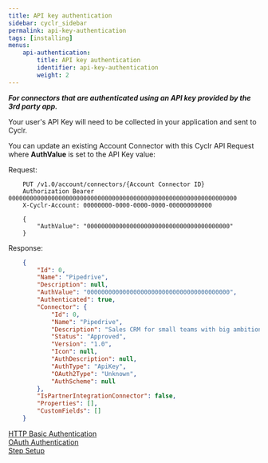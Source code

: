 ```yaml
---
title: API key authentication
sidebar: cyclr_sidebar
permalink: api-key-authentication
tags: [installing]
menus:
    api-authentication:
        title: API key authentication
        identifier: api-key-authentication
        weight: 2
---
```


_**For connectors that are authenticated using an API key provided by the 3rd party app.**_

Your user's API Key will need to be collected in your application and sent to Cyclr.

You can update an existing Account Connector with this Cyclr API Request where **AuthValue** is set to the API Key value:

Request:

````http
    PUT /v1.0/account/connectors/{Account Connector ID}
    Authorization Bearer 0000000000000000000000000000000000000000000000000000000000000000
    X-Cyclr-Account: 00000000-0000-0000-0000-000000000000

    {
        "AuthValue": "0000000000000000000000000000000000000000"
    }
````

Response:

````json
    {
        "Id": 0,
        "Name": "Pipedrive",
        "Description": null,
        "AuthValue": "0000000000000000000000000000000000000000",
        "Authenticated": true,
        "Connector": {
            "Id": 0,
            "Name": "Pipedrive",
            "Description": "Sales CRM for small teams with big ambitions.",
            "Status": "Approved",
            "Version": "1.0",
            "Icon": null,
            "AuthDescription": null,
            "AuthType": "ApiKey",
            "OAuth2Type": "Unknown",
            "AuthScheme": null
        },
        "IsPartnerIntegrationConnector": false,
        "Properties": [],
        "CustomFields": []
    }
````

[HTTP Basic Authentication](./basic-authentication)  
[OAuth Authentication](./oauth-authentication)  
[Step Setup](./step-set-up)
